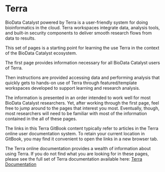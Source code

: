 # Terra



BioData Catalyst powered by Terra is a user-friendly system for doing bioinformatics in the cloud. Terra workspaces integrate data, analysis tools, and built-in security components to deliver smooth research flows from data to results.

This set of pages is a starting point for learning the use Terra in the context of the BioData Catalyst ecosystem.

The first page provides information necessary for all BioData Catalyst users of Terra.

Then instructions are provided accessing data and performing analysis that quickly gets to hands-on use of Terra through featured/template workspaces developed to support learning and research analysis.

The information is presented in an order intended to work well for most BioData Catalyst researchers. Yet, after working through the first page, feel free to jump around to the pages that interest you most. Eventually, though, most researchers will need to be familiar with most of the information contained in the all of these pages.

The links in this Terra GitBook content typically refer to articles in the Terra online user documentation system. To retain your current location in GitBook, you may find it convenient to open the links in a new browser tab.

The Terra online documentation provides a wealth of information about using Terra. If you do not find what you are looking for in these pages, please see the full set of Terra documentation available here: [Terra Documentation](https://support.terra.bio/hc/en-us)

